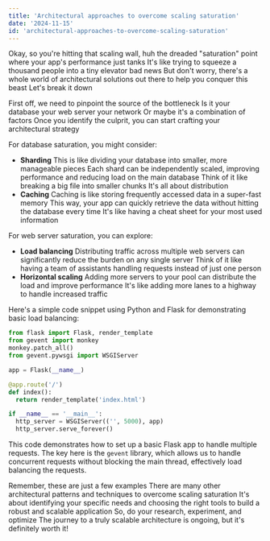 ```yaml
---
title: 'Architectural approaches to overcome scaling saturation'
date: '2024-11-15'
id: 'architectural-approaches-to-overcome-scaling-saturation'
---
```


Okay, so you're hitting that scaling wall, huh  the dreaded "saturation" point  where your app's performance just tanks  It's like trying to squeeze a thousand people into a tiny elevator  bad news  But don't worry, there's a whole world of architectural solutions out there to help you conquer this beast  Let's break it down  

First off, we need to pinpoint the source of the bottleneck  Is it your database  your web server  your network  Or maybe it's a combination of factors  Once you identify the culprit, you can start crafting your architectural strategy  

For database saturation, you might consider: 

* **Sharding**  This is like dividing your database into smaller, more manageable pieces  Each shard can be independently scaled, improving performance and reducing load on the main database  Think of it like breaking a big file into smaller chunks  It's all about distribution  
* **Caching**  Caching is like storing frequently accessed data in a super-fast memory  This way, your app can quickly retrieve the data without hitting the database every time  It's like having a cheat sheet for your most used information  

For web server saturation, you can explore:

* **Load balancing**  Distributing traffic across multiple web servers can significantly reduce the burden on any single server  Think of it like having a team of assistants handling requests instead of just one person  
* **Horizontal scaling**  Adding more servers to your pool can distribute the load and improve performance  It's like adding more lanes to a highway to handle increased traffic  

Here's a simple code snippet using Python and Flask for demonstrating basic load balancing:

```python
from flask import Flask, render_template
from gevent import monkey
monkey.patch_all()
from gevent.pywsgi import WSGIServer

app = Flask(__name__)

@app.route('/')
def index():
  return render_template('index.html')

if __name__ == '__main__':
  http_server = WSGIServer(('', 5000), app)
  http_server.serve_forever()
```

This code demonstrates how to set up a basic Flask app to handle multiple requests.  The key here is the `gevent` library, which allows us to handle concurrent requests without blocking the main thread, effectively load balancing the requests.

Remember, these are just a few examples  There are many other architectural patterns and techniques to overcome scaling saturation  It's about identifying your specific needs and choosing the right tools to build a robust and scalable application  So, do your research, experiment, and optimize  The journey to a truly scalable architecture is ongoing, but it's definitely worth it!
